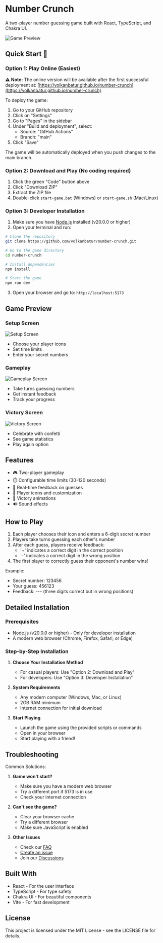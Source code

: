 # Number Crunch

A two-player number guessing game built with React, TypeScript, and Chakra UI.

![Game Preview](./screenshots/game-preview.png)

## Quick Start 🚀

### Option 1: Play Online (Easiest)

⚠️ **Note:** The online version will be available after the first successful deployment at:
[https://volkanbatur.github.io/number-crunch](https://volkanbatur.github.io/number-crunch)

To deploy the game:
1. Go to your GitHub repository
2. Click on "Settings"
3. Go to "Pages" in the sidebar
4. Under "Build and deployment", select:
   - Source: "GitHub Actions"
   - Branch: "main"
5. Click "Save"

The game will be automatically deployed when you push changes to the main branch.

### Option 2: Download and Play (No coding required)

1. Click the green "Code" button above
2. Click "Download ZIP"
3. Extract the ZIP file
4. Double-click `start-game.bat` (Windows) or `start-game.sh` (Mac/Linux)

### Option 3: Developer Installation

1. Make sure you have [Node.js](https://nodejs.org/) installed (v20.0.0 or higher)
2. Open your terminal and run:
```bash
# Clone the repository
git clone https://github.com/volkanbatur/number-crunch.git

# Go to the game directory
cd number-crunch

# Install dependencies
npm install

# Start the game
npm run dev
```
3. Open your browser and go to: `http://localhost:5173`

## Game Preview

### Setup Screen
![Setup Screen](./screenshots/setup.png)
- Choose your player icons
- Set time limits
- Enter your secret numbers

### Gameplay
![Gameplay Screen](./screenshots/gameplay.png)
- Take turns guessing numbers
- Get instant feedback
- Track your progress

### Victory Screen
![Victory Screen](./screenshots/victory.png)
- Celebrate with confetti
- See game statistics
- Play again option

## Features

- 🎮 Two-player gameplay
- ⏱️ Configurable time limits (30-120 seconds)
- 🎯 Real-time feedback on guesses
- 🎨 Player icons and customization
- 🎉 Victory animations
- 🔊 Sound effects

## How to Play

1. Each player chooses their icon and enters a 6-digit secret number
2. Players take turns guessing each other's number
3. After each guess, players receive feedback:
   - '+' indicates a correct digit in the correct position
   - '-' indicates a correct digit in the wrong position
4. The first player to correctly guess their opponent's number wins!

Example:
- Secret number: 123456
- Your guess: 456123
- Feedback: --- (three digits correct but in wrong positions)

## Detailed Installation

### Prerequisites

- [Node.js](https://nodejs.org/) (v20.0.0 or higher) - Only for developer installation
- A modern web browser (Chrome, Firefox, Safari, or Edge)

### Step-by-Step Installation

1. **Choose Your Installation Method**
   - For casual players: Use "Option 2: Download and Play"
   - For developers: Use "Option 3: Developer Installation"

2. **System Requirements**
   - Any modern computer (Windows, Mac, or Linux)
   - 2GB RAM minimum
   - Internet connection for initial download

3. **Start Playing**
   - Launch the game using the provided scripts or commands
   - Open in your browser
   - Start playing with a friend!

## Troubleshooting

Common Solutions:

1. **Game won't start?**
   - Make sure you have a modern web browser
   - Try a different port if 5173 is in use
   - Check your internet connection

2. **Can't see the game?**
   - Clear your browser cache
   - Try a different browser
   - Make sure JavaScript is enabled

3. **Other Issues**
   - Check our [FAQ](./wiki/FAQ.md)
   - [Create an issue](https://github.com/volkanbatur/number-crunch/issues)
   - Join our [Discussions](https://github.com/volkanbatur/number-crunch/discussions)

## Built With

- React - For the user interface
- TypeScript - For type safety
- Chakra UI - For beautiful components
- Vite - For fast development

## License

This project is licensed under the MIT License - see the LICENSE file for details. 